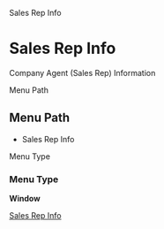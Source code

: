 
Sales Rep Info
# Sales Rep Info


Company Agent (Sales Rep) Information

Menu Path
## Menu Path



- Sales Rep Info

Menu Type
### Menu Type

**Window**


[Sales Rep Info](../../functional-guide/window/window-sales-rep-info.md)